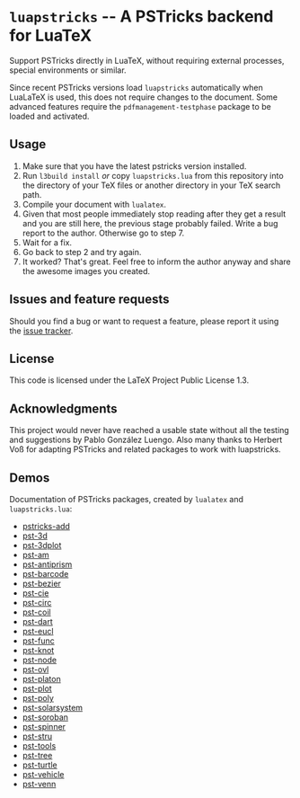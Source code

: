 # `luapstricks` -- A PSTricks backend for LuaTeX

Support PSTricks directly in LuaTeX, without requiring external processes, special environments or similar.

Since recent PSTricks versions load `luapstricks` automatically when LuaLaTeX is used, this does not require changes to the document.
Some advanced features require the `pdfmanagement-testphase` package to be loaded and activated.

## Usage

1. Make sure that you have the latest pstricks version installed.
2. Run `l3build install` *or* copy `luapstricks.lua` from this repository into the directory of your TeX files or another directory in your TeX search path.
3. Compile your document with `lualatex`.
4. Given that most people immediately stop reading after they get a result and you are still here, the previous stage probably failed. Write a bug report to the author. Otherwise go to step 7.
5. Wait for a fix.
6. Go back to step 2 and try again.
7. It worked? That's great. Feel free to inform the author anyway and share the awesome images you created.

## Issues and feature requests

Should you find a bug or want to request a feature, please report it using the [issue tracker](https://github.com/zauguin/luapstricks/issues).

## License

This code is licensed under the LaTeX Project Public License 1.3.

## Acknowledgments

This project would never have reached a usable state without all the testing and suggestions by Pablo González Luengo.
Also many thanks to Herbert Voß for adapting PSTricks and related packages to work with luapstricks.

## Demos

Documentation of PSTricks packages, created by `lualatex` and `luapstricks.lua`:

<!-- - [pst-user](https://luapstricks.typesetting.eu/version/trunk/doc/pst-user.pdf) Main (historical) documentation without overlay stuff (is now in pst-ovl) -->
- [pstricks-add](https://luapstricks.typesetting.eu/version/trunk/doc/pstricks-add-doc.pdf)
- [pst-3d](https://luapstricks.typesetting.eu/version/trunk/doc/pst-3d-doc.pdf)
- [pst-3dplot](https://luapstricks.typesetting.eu/version/trunk/doc/pst-3dplot-doc.pdf)
- [pst-am](https://luapstricks.typesetting.eu/version/trunk/doc/pst-am-doc.pdf)
- [pst-antiprism](https://luapstricks.typesetting.eu/version/trunk/doc/pst-antiprism-doc.pdf)
- [pst-barcode](https://luapstricks.typesetting.eu/version/trunk/doc/pst-barcode-doc.pdf)
- [pst-bezier](https://luapstricks.typesetting.eu/version/trunk/doc/pst-bezier-doc.pdf)
- [pst-cie](https://luapstricks.typesetting.eu/version/trunk/doc/pst-cie-doc.pdf)
- [pst-circ](https://luapstricks.typesetting.eu/version/trunk/doc/pst-circ-doc.pdf)
- [pst-coil](https://luapstricks.typesetting.eu/version/trunk/doc/pst-coil-doc.pdf)
- [pst-dart](https://luapstricks.typesetting.eu/version/trunk/doc/pst-dart-doc.pdf)
- [pst-eucl](https://luapstricks.typesetting.eu/version/trunk/doc/pst-eucl-doc.pdf)
- [pst-func](https://luapstricks.typesetting.eu/version/trunk/doc/pst-func-doc.pdf)
- [pst-knot](https://luapstricks.typesetting.eu/version/trunk/doc/pst-knot-doc.pdf)
- [pst-node](https://luapstricks.typesetting.eu/version/trunk/doc/pst-node-doc.pdf)
- [pst-ovl](https://luapstricks.typesetting.eu/version/trunk/doc/pst-ovl-doc.pdf)
- [pst-platon](https://luapstricks.typesetting.eu/version/trunk/doc/pst-platon-doc.pdf)
- [pst-plot](https://luapstricks.typesetting.eu/version/trunk/doc/pst-plot-doc.pdf)
- [pst-poly](https://luapstricks.typesetting.eu/version/trunk/doc/pst-poly-doc.pdf)
- [pst-solarsystem](https://luapstricks.typesetting.eu/version/trunk/doc/pst-solarsystem-doc.pdf)
- [pst-soroban](https://luapstricks.typesetting.eu/version/trunk/doc/pst-soroban-doc.pdf)
- [pst-spinner](https://luapstricks.typesetting.eu/version/trunk/doc/pst-spinner-doc.pdf)
- [pst-stru](https://luapstricks.typesetting.eu/version/trunk/doc/pst-stru-doc.pdf)
- [pst-tools](https://luapstricks.typesetting.eu/version/trunk/doc/pst-tools-doc.pdf)
- [pst-tree](https://luapstricks.typesetting.eu/version/trunk/doc/pst-tree-doc.pdf)
- [pst-turtle](https://luapstricks.typesetting.eu/version/trunk/doc/pst-turtle-doc.pdf)
- [pst-vehicle](https://luapstricks.typesetting.eu/version/trunk/doc/pst-vehicle-doc.pdf)
- [pst-venn](https://luapstricks.typesetting.eu/version/trunk/doc/pst-venn-doc.pdf)
